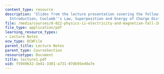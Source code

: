 ```yaml
---
content_type: resource
description: 'Slides from the lecture presentation covering the following topics:
  Introduction, Coulomb''s Law, Superposition and Energy of Charge Distributions.'
file: /media/courses/8-022-physics-ii-electricity-and-magnetism-fall-2004/f59496323e413301a73107db95e40a7e_lecture1.pdf
file_type: application/pdf
learning_resource_types:
- Lecture Notes
ocw_type: OCWFile
parent_title: Lecture Notes
parent_type: CourseSection
resourcetype: Document
title: lecture1.pdf
uid: f5949632-3e41-3301-a731-07db95e40a7e
---
```

